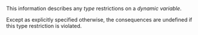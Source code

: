  

This information describes any *type* restrictions on a *dynamic variable*. 

Except as explicitly specified otherwise, the consequences are undefined if this type restriction is violated.  



